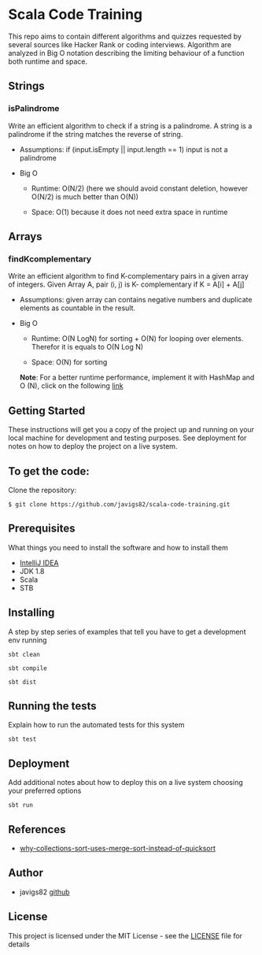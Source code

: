 # Scala Code Training

This repo aims to contain different algorithms and quizzes requested by several sources like Hacker Rank 
or coding interviews. Algorithm are analyzed in Big O notation describing the limiting behaviour of a function both 
runtime and space.

## Strings

### isPalindrome

Write an efficient algorithm to check if a string is a palindrome. A string is a palindrome if the string
matches the reverse of string.

 - Assumptions: if (input.isEmpty || input.length == 1) input is not a palindrome

 - Big O

   - Runtime: O(N/2) (here we should avoid constant deletion, however O(N/2) is much better than O(N))  
   
   - Space: O(1) because it does not need extra space in runtime

## Arrays

### findKcomplementary

Write an efficient algorithm to find K-complementary pairs in a given array of integers. Given Array
A, pair (i, j) is K- complementary if K = A[i] + A[j]
 
 - Assumptions: given array can contains negative numbers and duplicate elements as countable in the result.

 - Big O
 
   - Runtime: O(N LogN) for sorting + O(N) for looping over elements. Therefor it is equals to O(N Log N) 

   - Space: O(N) for sorting
   
   **Note**: For a better runtime performance, implement it with HashMap and O (N), click on the following
   [link](https://thecodebutchery.com/2015/03/29/codility-and-the-k-complementary-pairs-in-array-challenge/) 
   
## Getting Started

These instructions will get you a copy of the project up and running on your local machine for development and testing 
purposes. See deployment for notes on how to deploy the project on a live system.


To get the code:
-------------------

Clone the repository:

    $ git clone https://github.com/javigs82/scala-code-training.git


## Prerequisites

What things you need to install the software and how to install them
* [IntelliJ IDEA](https://www.jetbrains.com/idea/)
* JDK 1.8
* Scala
* STB

## Installing

A step by step series of examples that tell you have to get a development env running

```
sbt clean
```
```
sbt compile
```
```
sbt dist
```

## Running the tests

Explain how to run the automated tests for this system

```
sbt test
```

## Deployment

Add additional notes about how to deploy this on a live system choosing your preferred options
```
sbt run
```

## References

 - [why-collections-sort-uses-merge-sort-instead-of-quicksort](https://stackoverflow.com/questions/15154158/why-collections-sort-uses-merge-sort-instead-of-quicksort)
 
## Author
 
 * javigs82 [github](https://github.com/javigs82/)
 
## License
 
 This project is licensed under the MIT License - see the [LICENSE](LICENSE) file for details